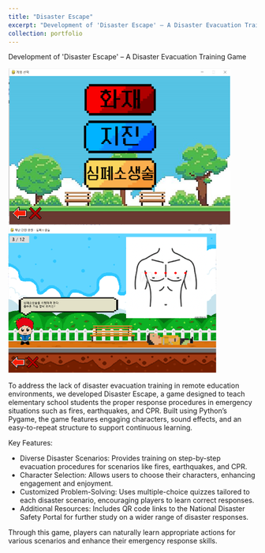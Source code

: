 ```yaml
---
title: "Disaster Escape"
excerpt: "Development of 'Disaster Escape' – A Disaster Evacuation Training Game"
collection: portfolio
---
```


Development of 'Disaster Escape' – A Disaster Evacuation Training Game

![CAMVI Image](../images/DE-1.png)
![CAMVI Image](../images/DE-2.png)


To address the lack of disaster evacuation training in remote education environments, we developed Disaster Escape, a game designed to teach elementary school students the proper response procedures in emergency situations such as fires, earthquakes, and CPR. Built using Python’s Pygame, the game features engaging characters, sound effects, and an easy-to-repeat structure to support continuous learning.

Key Features:

- Diverse Disaster Scenarios: Provides training on step-by-step evacuation procedures for scenarios like fires, earthquakes, and CPR.
- Character Selection: Allows users to choose their characters, enhancing engagement and enjoyment.
- Customized Problem-Solving: Uses multiple-choice quizzes tailored to each disaster scenario, encouraging players to learn correct responses.
- Additional Resources: Includes QR code links to the National Disaster Safety Portal for further study on a wider range of disaster responses.

Through this game, players can naturally learn appropriate actions for various scenarios and enhance their emergency response skills.
